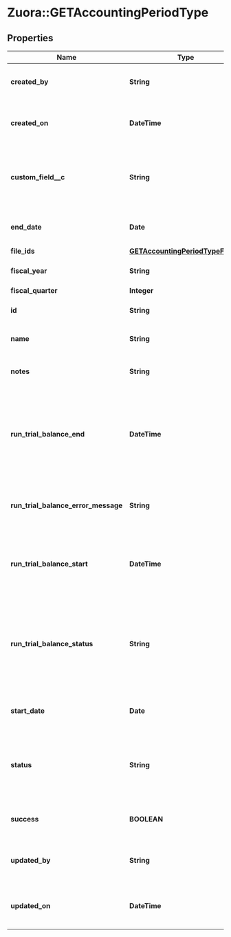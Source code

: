 # Zuora::GETAccountingPeriodType

## Properties
Name | Type | Description | Notes
------------ | ------------- | ------------- | -------------
**created_by** | **String** | ID of the user who created the accounting period.  | [optional] 
**created_on** | **DateTime** | Date and time when the accounting period was created.  | [optional] 
**custom_field__c** | **String** | Any custom fields defined for this object. The custom field name is case-sensitive.  | [optional] 
**end_date** | **Date** | The end date of the accounting period.  | [optional] 
**file_ids** | [**GETAccountingPeriodTypeFileIds**](GETAccountingPeriodTypeFileIds.md) |  | [optional] 
**fiscal_year** | **String** | Fiscal year of the accounting period.  | [optional] 
**fiscal_quarter** | **Integer** |  | [optional] 
**id** | **String** | ID of the accounting period.  | [optional] 
**name** | **String** | Name of the accounting period.  | [optional] 
**notes** | **String** | Any optional notes about the accounting period.  | [optional] 
**run_trial_balance_end** | **DateTime** | Date and time that the trial balance was completed. If the trial balance status is &#x60;Pending&#x60;, &#x60;Processing&#x60;, or &#x60;Error&#x60;, this field is &#x60;null&#x60;.  | [optional] 
**run_trial_balance_error_message** | **String** | If trial balance status is Error, an error message is returned in this field.  | [optional] 
**run_trial_balance_start** | **DateTime** | Date and time that the trial balance was run. If the trial balance status is Pending, this field is null.  | [optional] 
**run_trial_balance_status** | **String** | Status of the trial balance for the accounting period. Possible values:  * &#x60;Pending&#x60; * &#x60;Processing&#x60; * &#x60;Completed&#x60; * &#x60;Error&#x60;  | [optional] 
**start_date** | **Date** | The start date of the accounting period.  | [optional] 
**status** | **String** | Status of the accounting period. Possible values: * &#x60;Open&#x60; * &#x60;PendingClose&#x60; * &#x60;Closed&#x60;  | [optional] 
**success** | **BOOLEAN** | Returns &#x60;true&#x60; if the request was processed successfully.  | [optional] 
**updated_by** | **String** | ID of the user who last updated the accounting period.  | [optional] 
**updated_on** | **DateTime** | Date and time when the accounting period was last updated.  | [optional] 


